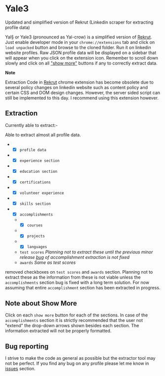 # Yale3
 Updated and simplified version of Rekrut (Linkedin scraper for extracting profile data)

Yal§ or Yale3 (pronounced as Yal-crow) is a simplified version of [Rekrut](https://github.com/DrakenWan/Rekrut). Just enable developer mode in your `chrome://extensions` tab and click on `load unpacked` button and browse to the cloned folder. Run it on linkedin website profiles. Raw JSON profile data will be displayed on a sidebar that will appear when you click on the extension icon. Remember to scroll down slowly and click on all ["show more"](#Note-about-Show-More) buttons if any to correctly extract data.


<b>Note </b> 

Extraction Code in [Rekrut](https://github.com/DrakenWan/Rekrut) chrome extension has become obsolete due to several policy changes on linkedin website such as content policy and certain CSS and DOM design changes.
However, the server sided script can still be implemented to this day. I recommend using this extension however. 

## Extraction

Currently able to extract:-

Able to extract almost all profile data.

* - [x] `profile data` 
* - [x] `experience section` 
* - [x] `education section` 
* - [x] `certifications` 
* - [x] `volunteer experience` 
* - [x] `skills section` 
* - [x] `accomplishments` 
  * - [x] `courses`   
  * - [x] `projects` 
  * - [x] `languages` 
  * `test scores` _Planning not to extract these until the previous minor release [bug](https://github.com/DrakenWan/Yale3/issues/1) of accomplishment extraction is not fixed_
  * `awards` _Same as test scores_

removed checkboxes on `test scores` and `awards` section. Planning not to extract these as the information from these is not viable unless the `accomplishments` section bug is fixed with a long term solution. For now assuming that entire `accomplishment` section has been extracted in progress.

## Note about Show More
Click on each `show more` button for each of the sections. In case of the `accomplishments` section it is strictly recommended that the user not "extend" the drop-down arrows shown besides each section. The information extracted will not be properly formatted.

## Bug reporting
I strive to make the code as general as possible but the extractor tool may not be perfect. If you find any bug on any profile please let me know in [issues](https://github.com/DrakenWan/Yale3/issues) section.
